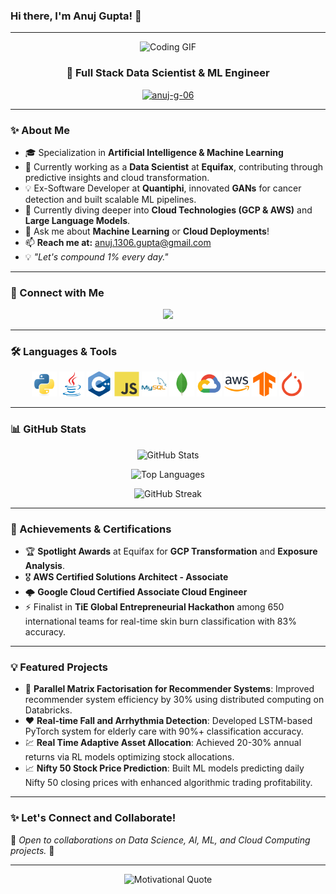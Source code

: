 ### Hi there, I'm Anuj Gupta! 👋

---

<p align="center">
  <img src="https://user-images.githubusercontent.com/74038190/235224431-e8c8c12e-6826-47f1-89fb-2ddad83b3abf.gif" width="200" alt="Coding GIF"/>
</p>

<h3 align="center">🚀 Full Stack Data Scientist & ML Engineer</h3>

<p align="center">
  <a href="https://github.com/anuj-g-06">
    <img src="https://komarev.com/ghpvc/?username=anuj-g-06&label=Profile%20views&color=0e75b6&style=flat" alt="anuj-g-06" />
  </a>
</p>

---

### ✨ About Me

- 🎓 Specialization in **Artificial Intelligence & Machine Learning**
- 💼 Currently working as a **Data Scientist** at **Equifax**, contributing through predictive insights and cloud transformation.
- 💡 Ex-Software Developer at **Quantiphi**, innovated **GANs** for cancer detection and built scalable ML pipelines.
- 🌱 Currently diving deeper into **Cloud Technologies (GCP & AWS)** and **Large Language Models**.
- 💬 Ask me about **Machine Learning** or **Cloud Deployments**!
- 📫 **Reach me at:** anuj.1306.gupta@gmail.com
- 💡 _"Let's compound 1% every day."_

---

### 🔗 Connect with Me

<p align="center">
  <a href="https://www.linkedin.com/in/anuj-gupta-2k/" target="_blank">
    <img src="https://content.linkedin.com/content/dam/me/business/en-us/amp/xbu/linkedin-revised-brand-guidelines/in-logo/fg/brand-inlogo-download-fg-dsk-v01.png.original.png"  width="40"/>
  </a>
</p>

---

### 🛠️ Languages & Tools

<p align="center">
  <img src="https://raw.githubusercontent.com/devicons/devicon/master/icons/python/python-original.svg" alt="Python" width="40" height="40"/>
  <img src="https://raw.githubusercontent.com/devicons/devicon/master/icons/java/java-original.svg" alt="Java" width="40" height="40"/>
  <img src="https://raw.githubusercontent.com/devicons/devicon/master/icons/cplusplus/cplusplus-original.svg" alt="C++" width="40" height="40"/>
  <img src="https://raw.githubusercontent.com/devicons/devicon/master/icons/javascript/javascript-original.svg" alt="JavaScript" width="40" height="40"/>
  <img src="https://raw.githubusercontent.com/devicons/devicon/master/icons/mysql/mysql-original-wordmark.svg" alt="MySQL" width="40" height="40"/>
  <img src="https://raw.githubusercontent.com/devicons/devicon/master/icons/mongodb/mongodb-original.svg" alt="MongoDB" width="40" height="40"/>
  <img src="https://raw.githubusercontent.com/devicons/devicon/master/icons/googlecloud/googlecloud-original.svg" alt="GCP" width="40" height="40"/>
  <img src="https://raw.githubusercontent.com/devicons/devicon/master/icons/amazonwebservices/amazonwebservices-original-wordmark.svg" alt="AWS" width="40" height="40"/>
  <img src="https://raw.githubusercontent.com/devicons/devicon/master/icons/tensorflow/tensorflow-original.svg" alt="TensorFlow" width="40" height="40"/>
  <img src="https://raw.githubusercontent.com/devicons/devicon/master/icons/pytorch/pytorch-original.svg" alt="PyTorch" width="40" height="40"/>
</p>

---

### 📊 GitHub Stats

<p align="center">
  <img src="https://github-readme-stats.vercel.app/api?username=anuj-g-06&show_icons=true&theme=radical" alt="GitHub Stats"/>
</p>

<p align="center">
  <img src="https://github-readme-stats.vercel.app/api/top-langs/?username=anuj-g-06&layout=compact&theme=radical" alt="Top Languages"/>
</p>

<p align="center">
  <img src="https://github-readme-streak-stats.herokuapp.com/?user=anuj-g-06&theme=radical" alt="GitHub Streak"/>
</p>

---

### 🌟 Achievements & Certifications

- 🏆 **Spotlight Awards** at Equifax for **GCP Transformation** and **Exposure Analysis**.
- 🎖️ **AWS Certified Solutions Architect - Associate**
- 🌩️ **Google Cloud Certified Associate Cloud Engineer**
- ⚡ Finalist in **TiE Global Entrepreneurial Hackathon** among 650 international teams for real-time skin burn classification with 83% accuracy.

---

### 💡 Featured Projects

- 🔗 **Parallel Matrix Factorisation for Recommender Systems**: Improved recommender system efficiency by 30% using distributed computing on Databricks.
- ❤️ **Real-time Fall and Arrhythmia Detection**: Developed LSTM-based PyTorch system for elderly care with 90%+ classification accuracy.
- 💹 **Real Time Adaptive Asset Allocation**: Achieved 20-30% annual returns via RL models optimizing stock allocations.
- 📈 **Nifty 50 Stock Price Prediction**: Built ML models predicting daily Nifty 50 closing prices with enhanced algorithmic trading profitability.

---

### ✨ Let's Connect and Collaborate!

💬 _Open to collaborations on Data Science, AI, ML, and Cloud Computing projects._ 🚀

---

<p align="center">
  <img src="https://quotes-github-readme.vercel.app/api?type=horizontal&theme=radical" alt="Motivational Quote"/>
</p>
